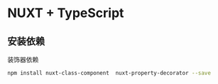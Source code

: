# NUXT + TypeScript

## 安装依赖

装饰器依赖

```bash
npm install nuxt-class-component  nuxt-property-decorator --save
```

